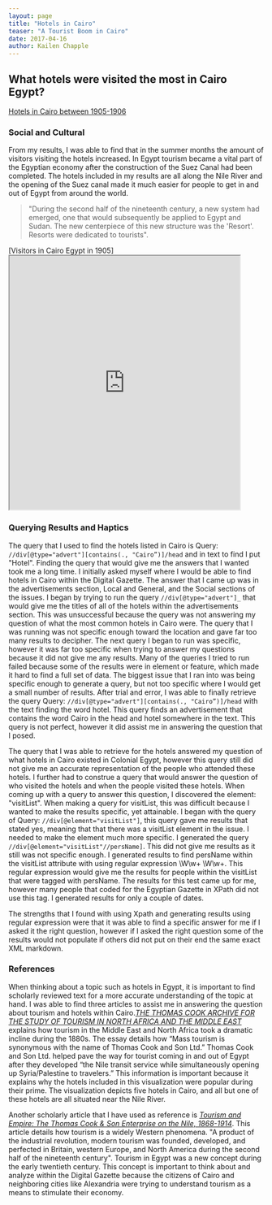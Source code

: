 ```yaml
---
layout: page
title: "Hotels in Cairo"
teaser: "A Tourist Boom in Cairo"
date: 2017-04-16
author: Kailen Chapple
---
```

## What hotels were visited the most in Cairo Egypt?

[Hotels in Cairo between 1905-1906](https://www.google.com/maps/@30.0302842,31.1812774,13z/data=!3m1!4b1!4m2!6m1!1s1DunCjoyI8KrRBpKhOk1C7EDsJijzv3J3)

### Social and Cultural

From my results, I was able to find that in the summer months the amount of visitors visiting the hotels increased. In Egypt tourism became a vital part of the Egyptian economy after the construction of the Suez Canal had been completed. The hotels included in my results are all along the Nile River and the opening of the Suez canal made it much easier for people to get in and out of Egypt from around the world.
  >"During the second half of the nineteenth century, a new system had emerged, one that would subsequently be applied to Egypt and Sudan. The new centerpiece of this new structure was the 'Resort'. Resorts were dedicated to tourists".

[Visitors in Cairo Egypt in 1905] <iframe src="https://public.tableau.com/views/visitList/Story1?:showVizHome=no&:embed=true" align="center" width="90%" height="500"></iframe>

### Querying Results and Haptics

The query that I used to find the hotels listed in Cairo is Query: `//div[@type="advert"][contains(., "Cairo”)]/head` and in text to find I put "Hotel". Finding the query that would give me the answers that I wanted took me a long time. I initially asked myself where I would be able to find hotels in Cairo within the Digital Gazette. The answer that I came up was in the advertisements section, Local and General, and the Social sections of the issues. I began by trying to run the query `//div[@type="advert"]_` that would give me the titles of all of the hotels within the advertisements section. This was unsuccessful because the query was not answering my question of what the most common hotels in Cairo were. The query that I was running was not specific enough toward the location and gave far too many results to decipher. The next query I began to run was specific, however it was far too specific when trying to answer my questions because it did not give me any results. Many of the queries I tried to run failed because some of the results were in element or feature, which made it hard to find a full set of data. The biggest issue that I ran into was being specific enough to generate a query, but not too specific where I would get a small number of results. After trial and error, I was able to finally retrieve the query Query: `//div[@type="advert"][contains(., "Cairo”)]/head` with the text finding the word hotel. This query finds an advertisement that contains the word Cairo in the head and hotel somewhere in the text. This query is not perfect, however it did assist me in answering the question that I posed.

The query that I was able to retrieve for the hotels answered my question of what hotels in Cairo existed in Colonial Egypt, however this query still did not give me an accurate representation of the people who attended these hotels. I further had to construe a query that would answer the question of who visited the hotels and when the people visited these hotels. When coming up with a query to answer this question, I discovered the element: "visitList". When making a query for visitList, this was difficult because I wanted to make the results specific, yet attainable. I began with the query of Query: `//div[@element="visitList"]`, this query gave me results that stated yes, meaning that that there was a visitList element in the issue. I needed to make the element much more specific. I generated the query `//div[@element="visitList"//persName]`. This did not give me results as it still was not specific enough. I generated results to find persName within the visitList attribute with using regular expression \W\w+ \W\w+. This regular expression would give me the results for people within the visitList that were tagged with persName. The results for this test came up for me, however many people that coded for the Egyptian Gazette in XPath did not use this tag. I generated results for only a couple of dates.

The strengths that I found with using Xpath and generating results using regular expression were that it was able to find a specific answer for me if I asked it the right question, however if I asked the right question some of the results would not populate if others did not put on their end the same exact XML markdown.

### References
When thinking about a topic such as hotels in Egypt, it is important to find scholarly reviewed text for a more accurate understanding of the topic at hand. I was able to find three articles to assist me in answering the question about tourism and hotels within Cairo.[_THE THOMAS COOK ARCHIVE FOR THE STUDY OF TOURISM IN NORTH AFRICA AND THE MIDDLE EAST_](http://www.jstor.org/stable/23062746?Search=yes&resultItemClick=true&searchText=hotel&searchText=colonial&searchText=Egypt&searchUri=%2Faction%2FdoAdvancedSearch%3Ff1%3Dall%26amp%3Bf3%3Dall%26amp%3Bq1%3Dcolonial%2BEgypt%2B%26amp%3Bacc%3Don%26amp%3Bed%3D%26amp%3Bsd%3D%26amp%3Bc3%3DAND%26amp%3Bq0%3Dhotel%2B%26amp%3Bgroup%3Dnone%26amp%3Bc6%3DAND%26amp%3Bq2%3D%26amp%3Bf4%3Dall%26amp%3Bc1%3DAND%26amp%3Bf2%3Dall%26amp%3Bf5%3Dall%26amp%3Bf6%3Dall%26amp%3Bf0%3Dall%26amp%3Bq3%3D%26amp%3Bisbn%3D%26amp%3Bq5%3D%26amp%3Bpt%3D%26amp%3Bq6%3D%26amp%3Bc4%3DAND%26amp%3Bc2%3DAND%26amp%3Bq4%3D%26amp%3Bc5%3DAND%26amp%3Bla%3D&refreqid=search%3Adb8b6213b82816d7b3da77e796434632&seq=1#page_scan_tab_contents)
explains how tourism in the Middle East and North Africa took a dramatic incline during the 1880s. The essay details how “Mass tourism is synonymous with the name of Thomas Cook and Son Ltd.” Thomas Cook and Son Ltd. helped pave the way for tourist coming in and out of Egypt after they developed “the Nile transit service while simultaneously opening up Syria/Palestine to travelers.” This information is important because it explains why the hotels included in this visualization were popular during their prime. The visualization depicts five hotels in Cairo, and all but one of these hotels are all situated near the Nile River.


Another scholarly article that I have used as reference is [_Tourism and Empire: The Thomas Cook & Son Enterprise on the Nile, 1868-1914_](http://www.jstor.org/stable/4289940?Search=yes&resultItemClick=true&searchText=hotel&searchText=colonial&searchText=Egypt&searchUri=%2Faction%2FdoAdvancedSearch%3Ff3%3Dall%26amp%3Bf6%3Dall%26amp%3Bc1%3DAND%26amp%3Bed%3D%26amp%3Bq0%3Dhotel%2B%26amp%3Bacc%3Don%26amp%3Bf4%3Dall%26amp%3BcurrentPath%3D%252Faction%252FdoAdvancedSearch%26amp%3Bf2%3Dall%26amp%3Bpage%3D2%26amp%3Bsd%3D%26amp%3BsearchType%3DfacetSearch%26amp%3Bf0%3Dall%26amp%3Bf1%3Dall%26amp%3Bc5%3DAND%26amp%3Bc2%3DAND%26amp%3Bc3%3DAND%26amp%3Bc6%3DAND%26amp%3Bc4%3DAND%26amp%3Bgroup%3Dnone%26amp%3Bf5%3Dall%26amp%3Bq1%3Dcolonial%2BEgypt%2B&seq=1#page_scan_tab_contents). This article details how tourism is a widely Western phenomena. "A product of the industrial revolution, modern tourism was founded, developed, and perfected in Britain, western Europe, and North America during the second half of the nineteenth century". Tourism in Egypt was a new concept during the early twentieth century. This concept is important to think about and analyze within the Digital Gazette because the citizens of Cairo and neighboring cities like Alexandria were trying to understand tourism as a means to stimulate their economy.
